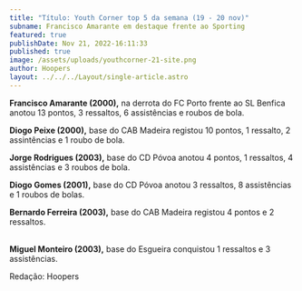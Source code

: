 ```yaml
---
title: "Título: Youth Corner top 5 da semana (19 - 20 nov)"
subname: Francisco Amarante em destaque frente ao Sporting
featured: true
publishDate: Nov 21, 2022-16:11:33
published: true
image: /assets/uploads/youthcorner-21-site.png
author: Hoopers
layout: ../../../Layout/single-article.astro
---
```





**Francisco Amarante (2000),** na derrota do FC Porto frente ao SL Benfica anotou 13 pontos, 3 ressaltos, 6 assistências e roubos de bola.



**Diogo Peixe (2000),** base do CAB Madeira registou 10 pontos, 1 ressalto, 2 assintências e 1 roubo de bola.



**Jorge Rodrigues (2003),** base do CD Póvoa anotou 4 pontos, 1 ressaltos, 4 assistências e 3 roubos de bola.



**Diogo Gomes (2001),** base do CD Póvoa anotou 3 ressaltos, 8 assistências e 1 roubos de bolas.



**Bernardo Ferreira (2003),** base do CAB Madeira registou 4 pontos e 2 ressaltos.

**\
Miguel Monteiro (2003),** base do Esgueira conquistou 1 ressaltos e 3 assistências.



R﻿edação: Hoopers

<!--EndFragment-->
